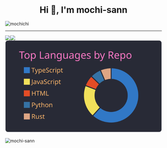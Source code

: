 <!-- <img src="https://raw.githubusercontent.com/mochi-sann/mochi-sann/master/This%20is%20Mochi_%E3%82%A2%E3%83%BC%E3%83%88%E3%83%9C%E3%83%BC%E3%83%89%201.png">
<hr> -->


<!-- <h1 align="center">Hi 👋, I'm Mochi</h1> -->
<br>
<h1 align="center">Hi 👋, I'm mochi-sann</h1>
<p align="left"> <img src="https://komarev.com/ghpvc/?username=mochi-sann" alt="mochichi" /> </p> 

<hr>

<img align="left" src="https://github-readme-stats.vercel.app/api/top-langs/?username=mochi-sann&count_private=true&theme=dracula&show_icons=true&cache_seconds=2000" />
<img align="left" src="https://github-readme-stats.vercel.app/api?username=mochi-sann&count_private=true&theme=dracula&show_icons=true&cache_seconds=2000" />

<!-- <hr> -->
[![](https://raw.githubusercontent.com/mochi-sann/mochi-sann/master/profile-summary-card-output/dracula/1-repos-per-language.svg)](https://github.com/vn7n24fzkq/github-profile-summary-cards)











<p><img align="center" src="https://github-readme-streak-stats.herokuapp.com/?user=mochi-sann&" alt="mochi-sann" /></p>


